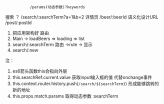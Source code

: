                /params(动态参数)?keywords
搜索 ？ /search/:searchTerm?a=1&b=2
详情页  /beer/:beerId
语义化设计URL /post/:postId

1. 把应用架构好 路由
2. Main -> loadBeers => loading => list
3. search/:searchTerm 路由 ->rule -> 显示
4. search/:new


注：
1. es6箭头函数this会指向外层
2. this.searchRef.current.value 获取input输入框的值 代替onchange事件
3. this.context.router.history.push(`/search/${searchTerm}`)
    形成能够跳转的新的地址
4. this.props.match.params 取得动态参数 :searchTerm